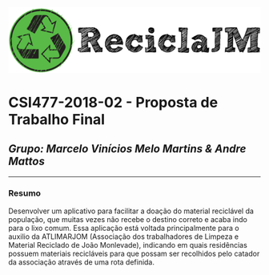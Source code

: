 <p align="center"><img src="/public/img/reciclajm.png"></p>

# **CSI477-2018-02 - Proposta de Trabalho Final**
## *Grupo: Marcelo Vinícios Melo Martins & Andre Mattos*

--------------

<!-- Descrever um resumo sobre o trabalho. -->

### Resumo
Desenvolver um aplicativo para facilitar a doação do material reciclável da população, que muitas vezes não recebe o destino correto e acaba indo para o lixo comum. Essa aplicação está voltada principalmente para o auxilio da ATLIMARJOM (Associação dos trabalhadores de Limpeza e Material Reciclado de João Monlevade), indicando em quais residências possuem materiais recicláveis para que possam ser recolhidos pelo catador da associação através de uma rota definida.
